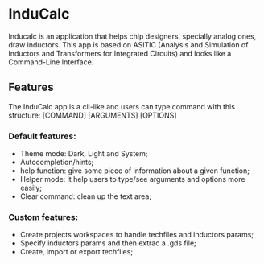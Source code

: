 # InduCalc

Inducalc is an application that helps chip designers, specially analog ones, draw inductors. This app is based on ASITIC (Analysis and Simulation of Inductors and
Transformers for Integrated Circuits) and looks like a Command-Line Interface.

## Features

The InduCalc app is a cli-like and users can type command with this structure: [COMMAND] [ARGUMENTS] [OPTIONS]

### Default features:

- Theme mode: Dark, Light and System;
- Autocompletion/hints;
- help function: give some piece of information about a given function;
- Helper mode: it help users to type/see arguments and options more easily;
- Clear command: clean up the text area;

### Custom features:

- Create projects workspaces to handle techfiles and inductors params;
- Specify inductors params and then extrac a .gds file;
- Create, import or export techfiles;

